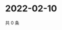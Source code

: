 # 2022-02-10

共 0 条

<!-- BEGIN WEIBO -->
<!-- 最后更新时间 Thu Feb 10 2022 23:14:22 GMT+0800 (China Standard Time) -->

<!-- END WEIBO -->
